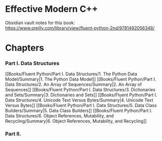 # Effective Modern C++

Obsidian vault notes for this book:
https://www.oreilly.com/library/view/fluent-python-2nd/9781492056348/

# Chapters 
### Part I. Data Structures
[[Books/Fluent Python/Part I. Data Structures/1. The Python Data Model/Summary|1. The Python Data Model]]
[[Books/Fluent Python/Part I. Data Structures/2. An Array of Sequences/Summary|2. An Array of Sequences]]
[[Books/Fluent Python/Part I. Data Structures/3. Dictionaries and Sets/Summary|3. Dictionaries and Sets]]
[[Books/Fluent Python/Part I. Data Structures/4. Unicode Text Versus Bytes/Summary|4. Unicode Text Versus Bytes]]
[[Books/Fluent Python/Part I. Data Structures/5. Data Class Builders/Summary|5. Data Class Builders]]
[[Books/Fluent Python/Part I. Data Structures/6. Object References, Mutability, and Recycling/Summary|6. Object References, Mutability, and Recycling]]

### Part II. 

